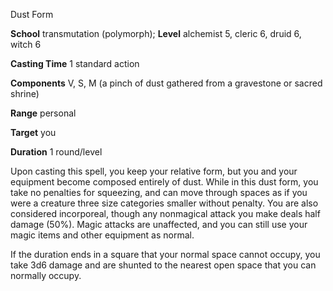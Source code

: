 Dust Form

**School** transmutation (polymorph); **Level** alchemist 5, cleric 6, druid 6, witch 6

**Casting Time** 1 standard action

**Components** V, S, M (a pinch of dust gathered from a gravestone or sacred shrine)

**Range** personal

**Target** you

**Duration** 1 round/level

Upon casting this spell, you keep your relative form, but you and your equipment become composed entirely of dust. While in this dust form, you take no penalties for squeezing, and can move through spaces as if you were a creature three size categories smaller without penalty. You are also considered incorporeal, though any nonmagical attack you make deals half damage (50%). Magic attacks are unaffected, and you can still use your magic items and other equipment as normal.

If the duration ends in a square that your normal space cannot occupy, you take 3d6 damage and are shunted to the nearest open space that you can normally occupy.

